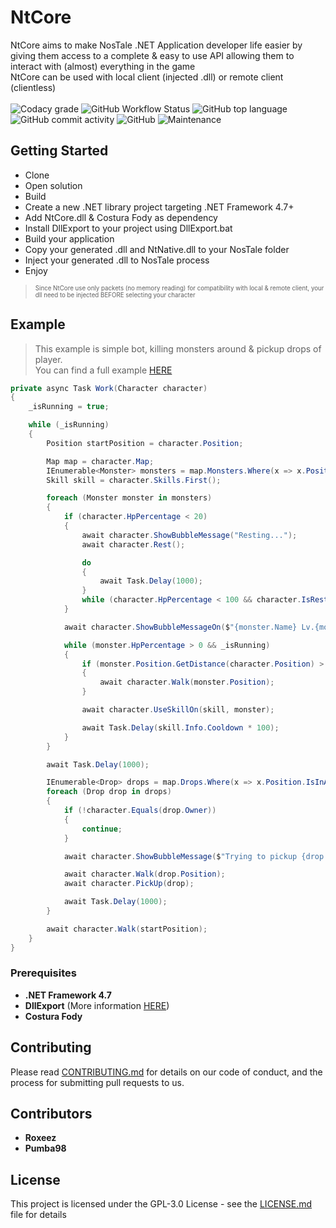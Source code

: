 # NtCore

NtCore aims to make NosTale .NET Application developer life easier by giving them access to a complete & easy to use API allowing them to interact with (almost) everything in the game  
NtCore can be used with local client (injected .dll) or remote client (clientless)
<br><br>
![Codacy grade](https://img.shields.io/codacy/grade/d7ecbcba4d48445f8a7e12f1bb4fb8e7?style=flat-square)
![GitHub Workflow Status](https://img.shields.io/github/workflow/status/Roxeez/NtCore/Main.Legacy?style=flat-square)
![GitHub top language](https://img.shields.io/github/languages/top/Roxeez/NtCore?style=flat-square)
![GitHub commit activity](https://img.shields.io/github/commit-activity/m/Roxeez/NtCore?style=flat-square)
![GitHub](https://img.shields.io/github/license/Roxeez/NtCore?style=flat-square)
![Maintenance](https://img.shields.io/maintenance/yes/2020?style=flat-square)

## Getting Started

- Clone
- Open solution
- Build
- Create a new .NET library project targeting .NET Framework 4.7+
- Add NtCore.dll & Costura Fody as dependency
- Install DllExport to your project using DllExport.bat
- Build your application
- Copy your generated .dll and NtNative.dll to your NosTale folder
- Inject your generated .dll to NosTale process
- Enjoy

> <sub><sup>Since NtCore use only packets (no memory reading) for compatibility with local & remote client, your dll need to be injected BEFORE selecting your character</sub></sup>

## Example
> This example is simple bot, killing monsters around & pickup drops of player.  
You can find a full example [HERE](https://github.com/Roxeez/NtCore.Example)
```csharp
private async Task Work(Character character)
{
    _isRunning = true;

    while (_isRunning)
    {
        Position startPosition = character.Position;

        Map map = character.Map;
        IEnumerable<Monster> monsters = map.Monsters.Where(x => x.Position.IsInArea(character.Position, MonsterRadius)).OrderBy(x => x.Position.GetDistance(character.Position));
        Skill skill = character.Skills.First();

        foreach (Monster monster in monsters)
        {
            if (character.HpPercentage < 20)
            {
                await character.ShowBubbleMessage("Resting...");
                await character.Rest();

                do
                {
                    await Task.Delay(1000);
                } 
                while (character.HpPercentage < 100 && character.IsResting);
            }

            await character.ShowBubbleMessageOn($"{monster.Name} Lv.{monster.Level}", monster);

            while (monster.HpPercentage > 0 && _isRunning)
            {
                if (monster.Position.GetDistance(character.Position) > skill.Info.Range)
                {
                    await character.Walk(monster.Position);
                }

                await character.UseSkillOn(skill, monster);

                await Task.Delay(skill.Info.Cooldown * 100);
            }
        }

        await Task.Delay(1000);

        IEnumerable<Drop> drops = map.Drops.Where(x => x.Position.IsInArea(startPosition, DropRadius)).OrderBy(x => x.Position.GetDistance(character.Position));
        foreach (Drop drop in drops)
        {
            if (!character.Equals(drop.Owner))
            {
                continue;
            }

            await character.ShowBubbleMessage($"Trying to pickup {drop.Item.Name}");

            await character.Walk(drop.Position);
            await character.PickUp(drop);

            await Task.Delay(1000);
        }

        await character.Walk(startPosition);
    }
}
```

### Prerequisites

- **.NET Framework 4.7**
- **DllExport** (More information [HERE](https://github.com/3F/DllExport))
- **Costura Fody**

## Contributing

Please read [CONTRIBUTING.md](CONTRIBUTING.md) for details on our code of conduct, and the process for submitting pull requests to us.

## Contributors
* **Roxeez**
* **Pumba98**

## License

This project is licensed under the GPL-3.0 License - see the [LICENSE.md](LICENSE.md) file for details
